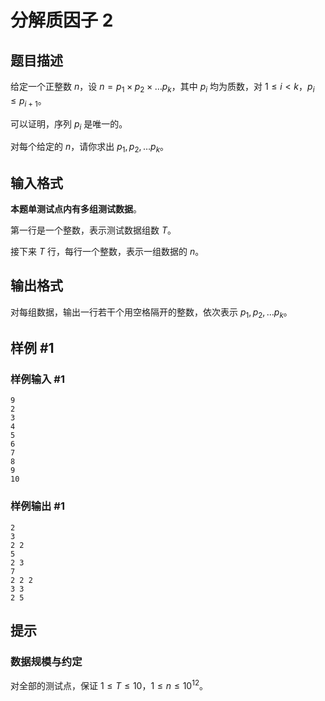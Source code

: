 # 分解质因子 2

## 题目描述

给定一个正整数 $n$，设 $n = p_1 \times p_2 \times \dots p_k$，其中 $p_i$ 均为质数，对 $1 \leq i < k$，$p_i \leq p_{i + 1}$。

可以证明，序列 $p_i$ 是唯一的。

对每个给定的 $n$，请你求出 $p_1, p_2, \dots p_k$。

## 输入格式

**本题单测试点内有多组测试数据**。

第一行是一个整数，表示测试数据组数 $T$。

接下来 $T$ 行，每行一个整数，表示一组数据的 $n$。

## 输出格式

对每组数据，输出一行若干个用空格隔开的整数，依次表示 $p_1, p_2, \dots p_k$。

## 样例 #1

### 样例输入 #1
```
9
2
3
4
5
6
7
8
9
10
```

### 样例输出 #1

```
2
3
2 2
5
2 3
7
2 2 2
3 3
2 5
```

## 提示

### 数据规模与约定

对全部的测试点，保证 $1 \leq T \leq 10$，$1 \leq n \leq 10^{12}$。
